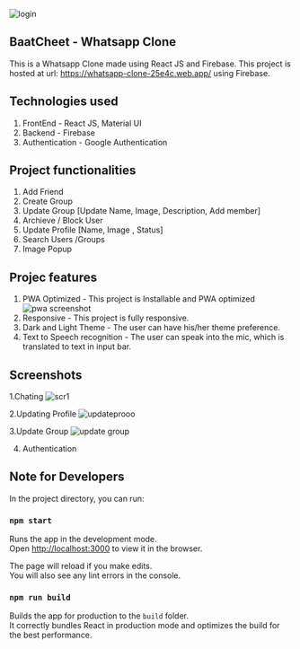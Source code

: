 ![login](https://user-images.githubusercontent.com/55575881/125085967-c78eef80-e0e8-11eb-93a2-7a3f69410ece.png)
## BaatCheet - Whatsapp Clone

This is a Whatsapp Clone made using React JS and Firebase.
This project is hosted at url: https://whatsapp-clone-25e4c.web.app/ using Firebase. 

## Technologies used

1. FrontEnd - React JS, Material UI
2. Backend - Firebase
3. Authentication - Google Authentication

## Project functionalities

1. Add Friend
2. Create Group
3. Update Group [Update Name, Image, Description, Add member]
4. Archieve / Block User
5. Update Profile [Name, Image , Status]
6. Search  Users /Groups
7. Image Popup



## Projec features

1. PWA Optimized - This project is Installable and PWA optimized 
   ![pwa screenshot](https://user-images.githubusercontent.com/55575881/125081621-d7f09b80-e0e3-11eb-867f-162f0602b982.png)
2. Responsive - This project is fully responsive.
3. Dark and Light Theme - The user can have his/her theme preference.
4. Text to Speech recognition - The user can speak into the mic, which is translated to text in input bar. 



## Screenshots
1.Chating
![scr1](https://user-images.githubusercontent.com/55575881/125084358-0de34f00-e0e7-11eb-8045-882f6cf5a5b2.png)

2.Updating Profile
![updateprooo](https://user-images.githubusercontent.com/55575881/125084751-81855c00-e0e7-11eb-85c3-839f31f4325d.png)

3.Update Group
![update group](https://user-images.githubusercontent.com/55575881/125085774-944c6080-e0e8-11eb-84d2-8f2b1fd3c3ee.png)

4. Authentication


## Note for Developers

In the project directory, you can run:

### `npm start`

Runs the app in the development mode.\
Open [http://localhost:3000](http://localhost:3000) to view it in the browser.

The page will reload if you make edits.\
You will also see any lint errors in the console.


### `npm run build`

Builds the app for production to the `build` folder.\
It correctly bundles React in production mode and optimizes the build for the best performance.





